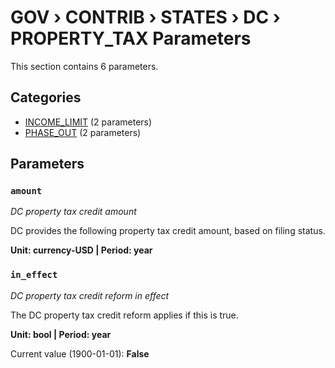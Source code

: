 # GOV › CONTRIB › STATES › DC › PROPERTY_TAX Parameters

This section contains 6 parameters.

## Categories

- [INCOME_LIMIT](income_limit/index.md) (2 parameters)
- [PHASE_OUT](phase_out/index.md) (2 parameters)

## Parameters

### `amount`
*DC property tax credit amount*

DC provides the following property tax credit amount, based on filing status.

**Unit: currency-USD | Period: year**


### `in_effect`
*DC property tax credit reform in effect*

The DC property tax credit reform applies if this is true.

**Unit: bool | Period: year**

Current value (1900-01-01): **False**

